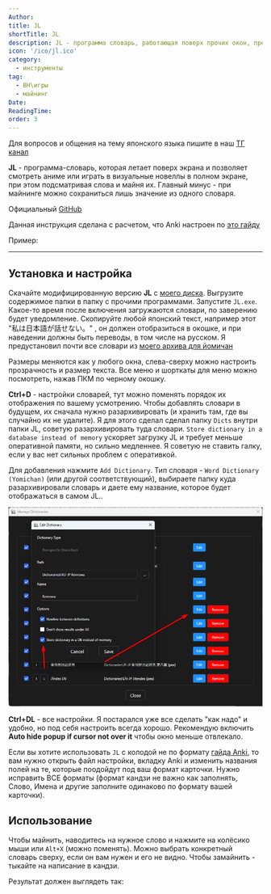```yaml
---
Author:
title: JL
shortTitle: JL
description: JL - программа словарь, работающая поверх прочих окон, предназначенная для использования во время игры в ВН.
icon: '/ico/jl.ico'
category:
  - инструменты
tag:
  - ВН\игры
  - майнинг
Date:
ReadingTime:
order: 3
---
```


Для вопросов и общения на тему японского языка пишите в наш [ТГ канал](https://t.me/dekitaidan)

**JL** - программа-словарь, которая летает поверх экрана и позволяет смотреть аниме или играть в визуальные новеллы в полном экране, при этом подсматривая слова и майня их. Главный минус - при майнинге можно сохраниться лишь значение из одного словаря.

Официальный [GitHub](https://github.com/rampaa/JL/blob/master/README.md)

Данная инструкция сделана с расчетом, что Anki настроен по [это гайду](/software/anki.md)

Пример:

<VidStack src="/imgvid/mpvjl.mp4"/>

---

## Установка и настройка

Скачайте модифицированную версию **JL** с [моего диска](https://drive.google.com/file/d/14mMAFWvS2N1Bz6Obfn-aCBEdRKS9Z6fY/view?usp=drive_link). Выгрузите содержимое папки в папку с прочими программами. Запустите `JL.exe`. Какое-то время после включения загружаются словари, по заверению будет уведомление. Скопируйте любой японский текст, например этот "私は日本語が話せない。" , он должен отобразиться в окошке, и при наведении должны быть переводы, в том числе на русском. Я предустановил почти все словари из [моего архива для йомичан](https://drive.google.com/file/d/1rXYRB4ptnCLVt5F_fpERRk4b5T2BDTUS/view?usp=drive_link)

Размеры меняются как у любого окна, слева-сверху можно настроить прозрачность и размер текста. Все меню и шорткаты для меню можно посмотреть, нажав ПКМ по черному окошку.

**Ctrl+D** - настройки словарей, тут можно поменять порядок их отображения по вашему усмотрению.
Чтобы добавлять словари в будущем, их сначала нужно разархивировать (и хранить там, где вы случайно их не удалите). Я для этого сделал сделал папку `Dicts` внутри папки JL, советую разархивировать туда словари. `Store dictionary in a database instead of memory` ускоряет загрузку JL и требует меньше оперативной памяти, но сильно медленнее. Я советую не ставить галку, если у вас нет сильных проблем с оперативкой.

Для добавления нажмите `Add Dictionary`. Тип словаря - `Word Dictionary (Yomichan)` (или другой соответствующий), выбираете папку куда разархивировали словарь и даете ему название, которое будет отображаться в самом JL..

![](/imgvid/jldict.png)

**Ctrl+DL** - все настройки. Я постарался уже все сделать "как надо" и удобно, но под себя настроить всегда хорошо. Рекомендую включить **Auto hide popup if cursor not over it** чтобы окно меньше отвлекало.

Если вы хотите использовать `JL` с колодой не по формату [гайда Anki](anki.md), то вам нужно открыть файл настройки, вкладку Anki и изменить названия полей на те, которые поодойдут под ваш формат карточки. Нужно исправить ВСЕ форматы (формат кандзи не важно как заполнять, Слово, Имена и другие заполните одинаково по формату вашей карточки).

## Использование

Чтобы майнить, наводитесь на нужное слово и нажмите на колёсико мыши или `Alt+X` (можно поменять).
Можно выбрать конкретный словарь сверху, если он вам нужен и его не видно. Чтобы замайнить - тыкайте на написание в кандзи.

Результат должен выглядеть так:

<VidStack src="/imgvid/JLdemo.mp4"/>
